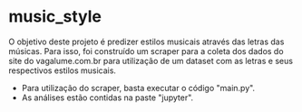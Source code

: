 # music_style

O objetivo deste projeto é predizer estilos musicais através das letras das músicas. Para isso, foi construído um scraper para a coleta dos dados do site do vagalume.com.br para utilização de um dataset com as letras e seus respectivos estilos musicais.

- Para utilização do scraper, basta executar o código "main.py".
- As análises estão contidas na paste "jupyter".